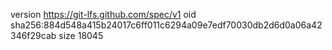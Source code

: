 version https://git-lfs.github.com/spec/v1
oid sha256:884d548a415b24017c6ff011c6294a09e7edf70030db2d6d0a06a42346f29cab
size 18045
